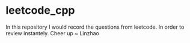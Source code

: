 # leetcode_cpp
In this repository I would record the questions from leetcode. In order to review instantely. Cheer up ~ Linzhao
